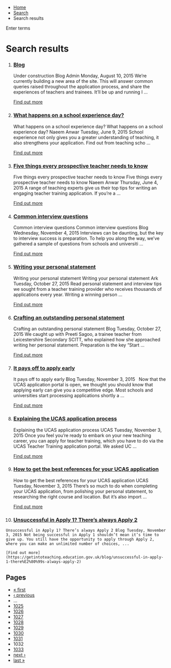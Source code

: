 *   [Home](/)
*   [Search](/search)
*   Search results

Enter terms 

Search results
==============

1.  ### [Blog](https://getintoteaching.education.gov.uk/blog)
    
    Under construction Blog Admin Monday, August 10, 2015 We’re currently building a new area of the site. This will answer common queries raised throughout the application process, and share the experiences of teachers and trainees. It’ll be up and running l ...
    
    [Find out more](https://getintoteaching.education.gov.uk/blog)
    
2.  ### [What happens on a school experience day?](https://getintoteaching.education.gov.uk/blog/what-happens-on-a-school-experience-day)
    
    What happens on a school experience day? What happens on a school experience day? Naeem Anwar Tuesday, June 9, 2015 School experience not only gives you a greater understanding of teaching, it also strengthens your application. Find out from teaching scho ...
    
    [Find out more](https://getintoteaching.education.gov.uk/blog/what-happens-on-a-school-experience-day)
    
3.  ### [Five things every prospective teacher needs to know](https://getintoteaching.education.gov.uk/blog/five-things-every-prospective-teacher-needs-to-know)
    
    Five things every prospective teacher needs to know Five things every prospective teacher needs to know Naeem Anwar Thursday, June 4, 2015 A range of teaching experts give us their top tips for writing an engaging teacher training application. If you’re a ...
    
    [Find out more](https://getintoteaching.education.gov.uk/blog/five-things-every-prospective-teacher-needs-to-know)
    
4.  ### [Common interview questions](https://getintoteaching.education.gov.uk/blog/common-interview-questions)
    
    Common interview questions Common interview questions Blog Wednesday, November 4, 2015 Interviews can be daunting, but the key to interview success is preparation. To help you along the way, we’ve gathered a sample of questions from schools and universiti ...
    
    [Find out more](https://getintoteaching.education.gov.uk/blog/common-interview-questions)
    
5.  ### [Writing your personal statement](https://getintoteaching.education.gov.uk/blog/writing-your-personal-statement)
    
    Writing your personal statement Writing your personal statement Ark Tuesday, October 27, 2015 Read personal statement and interview tips we sought from a teacher training provider who receives thousands of applications every year. Writing a winning person ...
    
    [Find out more](https://getintoteaching.education.gov.uk/blog/writing-your-personal-statement)
    
6.  ### [Crafting an outstanding personal statement](https://getintoteaching.education.gov.uk/blog/crafting-an-outstanding-personal-statement)
    
    Crafting an outstanding personal statement Blog Tuesday, October 27, 2015 We caught up with Preeti Sagoo, a trainee teacher from Leicestershire Secondary SCITT, who explained how she approached writing her personal statement. Preparation is the key “Start ...
    
    [Find out more](https://getintoteaching.education.gov.uk/blog/crafting-an-outstanding-personal-statement)
    
7.  ### [It pays off to apply early](https://getintoteaching.education.gov.uk/blog/it-pays-off-to-apply-early)
    
    It pays off to apply early Blog Tuesday, November 3, 2015   Now that the UCAS application portal is open, we thought you should know that applying early can give you a competitive edge. Most schools and universities start processing applications shortly a ...
    
    [Find out more](https://getintoteaching.education.gov.uk/blog/it-pays-off-to-apply-early)
    
8.  ### [Explaining the UCAS application process](https://getintoteaching.education.gov.uk/blog/explaining-the-ucas-application-process)
    
    Explaining the UCAS application process UCAS Tuesday, November 3, 2015 Once you feel you’re ready to embark on your new teaching career, you can apply for teacher training, which you have to do via the UCAS Teacher Training application portal. We asked UC ...
    
    [Find out more](https://getintoteaching.education.gov.uk/blog/explaining-the-ucas-application-process)
    
9.  ### [How to get the best references for your UCAS application](https://getintoteaching.education.gov.uk/blog/how-to-get-the-best-references-for-your-ucas-application)
    
    How to get the best references for your UCAS application UCAS Tuesday, November 3, 2015 There’s so much to do when completing your UCAS application, from polishing your personal statement, to researching the right course and location. But it’s also import ...
    
    [Find out more](https://getintoteaching.education.gov.uk/blog/how-to-get-the-best-references-for-your-ucas-application)
    
10.  ### [Unsuccessful in Apply 1? There’s always Apply 2](https://getintoteaching.education.gov.uk/blog/unsuccessful-in-apply-1-there%E2%80%99s-always-apply-2)
    
    Unsuccessful in Apply 1? There’s always Apply 2 Blog Tuesday, November 3, 2015 Not being successful in Apply 1 shouldn’t mean it’s time to give up. You still have the opportunity to apply through Apply 2, where you can make an unlimited number of choices, ...
    
    [Find out more](https://getintoteaching.education.gov.uk/blog/unsuccessful-in-apply-1-there%E2%80%99s-always-apply-2)
    

Pages
-----

*   [« first](/search/site "Go to first page")
*   [‹ previous](/search/site?page=1030 "Go to previous page")
*   …
*   [1025](/search/site?page=1024 "Go to page 1025")
*   [1026](/search/site?page=1025 "Go to page 1026")
*   [1027](/search/site?page=1026 "Go to page 1027")
*   [1028](/search/site?page=1027 "Go to page 1028")
*   [1029](/search/site?page=1028 "Go to page 1029")
*   [1030](/search/site?page=1029 "Go to page 1030")
*   [1031](/search/site?page=1030 "Go to page 1031")
*   1032
*   [1033](/search/site?page=1032 "Go to page 1033")
*   [next ›](/search/site?page=1032 "Go to next page")
*   [last »](/search/site?page=1032 "Go to last page")